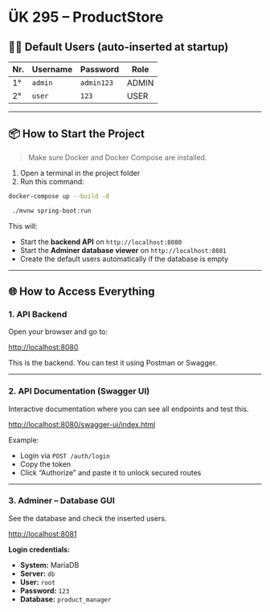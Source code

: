 # ÜK 295 – ProductStore

## 🧑‍💻 Default Users (auto-inserted at startup)

| Nr.   | Username | Password   | Role   |
|-----|----------|------------|--------|
| 1°  | `admin`  | `admin123` | ADMIN  |
| 2°  | `user`   | `123`      | USER   |

---

## 📦 How to Start the Project

> Make sure Docker and Docker Compose are installed.

1. Open a terminal in the project folder  
2. Run this command:
```bash
docker-compose up --build -d

 ./mvnw spring-boot:run    
```
This will:

- Start the **backend API** on `http://localhost:8080`
- Start the **Adminer database viewer** on `http://localhost:8081`
- Create the default users automatically if the database is empty

---

## 🌐 How to Access Everything

### 1. API Backend

Open your browser and go to:

[http://localhost:8080](http://localhost:8080)

This is the backend. You can test it using Postman or Swagger.

---

### 2. API Documentation (Swagger UI)

Interactive documentation where you can see all endpoints and test this.

[http://localhost:8080/swagger-ui/index.html](http://localhost:8080/swagger-ui/index.html)

Example:
- Login via `POST /auth/login`
- Copy the token
- Click “Authorize” and paste it to unlock secured routes

---

### 3. Adminer – Database GUI

See the database and check the inserted users.

[http://localhost:8081](http://localhost:8081)

**Login credentials:**

- **System:** MariaDB  
- **Server:** `db`  
- **User:** `root`  
- **Password:** `123`  
- **Database:** `product_manager`
